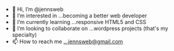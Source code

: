 - 👋 Hi, I’m @jennsweb
- 👀 I’m interested in ...becoming a better web developer
- 🌱 I’m currently learning ...responsive HTML5 and CSS
- 💞️ I’m looking to collaborate on ...wordpress projects (that's my specialty)
- 📫 How to reach me ...jennsweb@gmail.com

<!---
jennsweb/jennsweb is a ✨ special ✨ repository because its `README.md` (this file) appears on your GitHub profile.
You can click the Preview link to take a look at your changes.
--->
